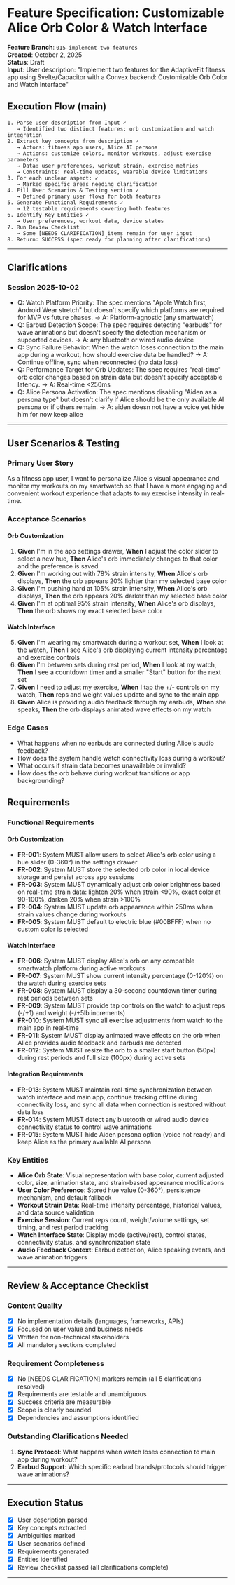 # Feature Specification: Customizable Alice Orb Color & Watch Interface

**Feature Branch**: `015-implement-two-features`  
**Created**: October 2, 2025  
**Status**: Draft  
**Input**: User description: "Implement two features for the AdaptiveFit fitness app using Svelte/Capacitor with a Convex backend: Customizable Orb Color and Watch Interface"

## Execution Flow (main)

```
1. Parse user description from Input ✓
   → Identified two distinct features: orb customization and watch integration
2. Extract key concepts from description ✓
   → Actors: fitness app users, Alice AI persona
   → Actions: customize colors, monitor workouts, adjust exercise parameters
   → Data: user preferences, workout strain, exercise metrics
   → Constraints: real-time updates, wearable device limitations
3. For each unclear aspect: ✓
   → Marked specific areas needing clarification
4. Fill User Scenarios & Testing section ✓
   → Defined primary user flows for both features
5. Generate Functional Requirements ✓
   → 12 testable requirements covering both features
6. Identify Key Entities ✓
   → User preferences, workout data, device states
7. Run Review Checklist
   → Some [NEEDS CLARIFICATION] items remain for user input
8. Return: SUCCESS (spec ready for planning after clarifications)
```

---

## Clarifications

### Session 2025-10-02

- Q: Watch Platform Priority: The spec mentions "Apple Watch first, Android Wear stretch" but doesn't specify which platforms are required for MVP vs future phases. → A: Platform-agnostic (any smartwatch)
- Q: Earbud Detection Scope: The spec requires detecting "earbuds" for wave animations but doesn't specify the detection mechanism or supported devices. → A: any bluetooth or wired audio device
- Q: Sync Failure Behavior: When the watch loses connection to the main app during a workout, how should exercise data be handled? → A: Continue offline, sync when reconnected (no data loss)
- Q: Performance Target for Orb Updates: The spec requires "real-time" orb color changes based on strain data but doesn't specify acceptable latency. → A: Real-time <250ms
- Q: Alice Persona Activation: The spec mentions disabling "Aiden as a persona type" but doesn't clarify if Alice should be the only available AI persona or if others remain. → A: aiden doesn not have a voice yet hide him for now keep alice

---

## User Scenarios & Testing

### Primary User Story

As a fitness app user, I want to personalize Alice's visual appearance and monitor my workouts on my smartwatch so that I have a more engaging and convenient workout experience that adapts to my exercise intensity in real-time.

### Acceptance Scenarios

#### Orb Customization

1. **Given** I'm in the app settings drawer, **When** I adjust the color slider to select a new hue, **Then** Alice's orb immediately changes to that color and the preference is saved
2. **Given** I'm working out with 78% strain intensity, **When** Alice's orb displays, **Then** the orb appears 20% lighter than my selected base color
3. **Given** I'm pushing hard at 105% strain intensity, **When** Alice's orb displays, **Then** the orb appears 20% darker than my selected base color
4. **Given** I'm at optimal 95% strain intensity, **When** Alice's orb displays, **Then** the orb shows my exact selected base color

#### Watch Interface

5. **Given** I'm wearing my smartwatch during a workout set, **When** I look at the watch, **Then** I see Alice's orb displaying current intensity percentage and exercise controls
6. **Given** I'm between sets during rest period, **When** I look at my watch, **Then** I see a countdown timer and a smaller "Start" button for the next set
7. **Given** I need to adjust my exercise, **When** I tap the +/- controls on my watch, **Then** reps and weight values update and sync to the main app
8. **Given** Alice is providing audio feedback through my earbuds, **When** she speaks, **Then** the orb displays animated wave effects on my watch

### Edge Cases

- What happens when no earbuds are connected during Alice's audio feedback?
- How does the system handle watch connectivity loss during a workout?
- What occurs if strain data becomes unavailable or invalid?
- How does the orb behave during workout transitions or app backgrounding?

## Requirements

### Functional Requirements

#### Orb Customization

- **FR-001**: System MUST allow users to select Alice's orb color using a hue slider (0-360°) in the settings drawer
- **FR-002**: System MUST store the selected orb color in local device storage and persist across app sessions
- **FR-003**: System MUST dynamically adjust orb color brightness based on real-time strain data: lighten 20% when strain <90%, exact color at 90-100%, darken 20% when strain >100%
- **FR-004**: System MUST update orb appearance within 250ms when strain values change during workouts
- **FR-005**: System MUST default to electric blue (#00BFFF) when no custom color is selected

#### Watch Interface

- **FR-006**: System MUST display Alice's orb on any compatible smartwatch platform during active workouts
- **FR-007**: System MUST show current intensity percentage (0-120%) on the watch during exercise sets
- **FR-008**: System MUST display a 30-second countdown timer during rest periods between sets
- **FR-009**: System MUST provide tap controls on the watch to adjust reps (-/+1) and weight (-/+5lb increments)
- **FR-010**: System MUST sync all exercise adjustments from watch to the main app in real-time
- **FR-011**: System MUST display animated wave effects on the orb when Alice provides audio feedback and earbuds are detected
- **FR-012**: System MUST resize the orb to a smaller start button (50px) during rest periods and full size (100px) during active sets

#### Integration Requirements

- **FR-013**: System MUST maintain real-time synchronization between watch interface and main app, continue tracking offline during connectivity loss, and sync all data when connection is restored without data loss
- **FR-014**: System MUST detect any bluetooth or wired audio device connectivity status to control wave animations
- **FR-015**: System MUST hide Aiden persona option (voice not ready) and keep Alice as the primary available AI persona

### Key Entities

- **Alice Orb State**: Visual representation with base color, current adjusted color, size, animation state, and strain-based appearance modifications
- **User Color Preference**: Stored hue value (0-360°), persistence mechanism, and default fallback
- **Workout Strain Data**: Real-time intensity percentage, historical values, and data source validation
- **Exercise Session**: Current reps count, weight/volume settings, set timing, and rest period tracking
- **Watch Interface State**: Display mode (active/rest), control states, connectivity status, and synchronization state
- **Audio Feedback Context**: Earbud detection, Alice speaking events, and wave animation triggers

---

## Review & Acceptance Checklist

### Content Quality

- [x] No implementation details (languages, frameworks, APIs)
- [x] Focused on user value and business needs
- [x] Written for non-technical stakeholders
- [x] All mandatory sections completed

### Requirement Completeness

- [x] No [NEEDS CLARIFICATION] markers remain (all 5 clarifications resolved)
- [x] Requirements are testable and unambiguous
- [x] Success criteria are measurable
- [x] Scope is clearly bounded
- [x] Dependencies and assumptions identified

### Outstanding Clarifications Needed

1. **Sync Protocol**: What happens when watch loses connection to main app during workout?
2. **Earbud Support**: Which specific earbud brands/protocols should trigger wave animations?

---

## Execution Status

- [x] User description parsed
- [x] Key concepts extracted
- [x] Ambiguities marked
- [x] User scenarios defined
- [x] Requirements generated
- [x] Entities identified
- [x] Review checklist passed (all clarifications complete)

---
